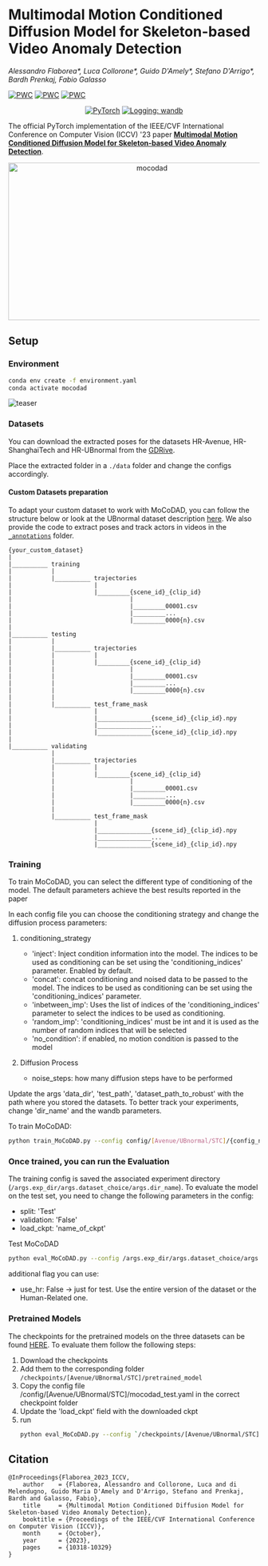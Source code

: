 # Multimodal Motion Conditioned Diffusion Model for Skeleton-based Video Anomaly Detection
_Alessandro Flaborea*, Luca Collorone*, Guido D'Amely*, Stefano D'Arrigo*, Bardh Prenkaj, Fabio Galasso_

[![PWC](https://img.shields.io/endpoint.svg?url=https://paperswithcode.com/badge/multimodal-motion-conditioned-diffusion-model/video-anomaly-detection-on-hr-avenue)](https://paperswithcode.com/sota/video-anomaly-detection-on-hr-avenue?p=multimodal-motion-conditioned-diffusion-model)
[![PWC](https://img.shields.io/endpoint.svg?url=https://paperswithcode.com/badge/multimodal-motion-conditioned-diffusion-model/video-anomaly-detection-on-hr-shanghaitech)](https://paperswithcode.com/sota/video-anomaly-detection-on-hr-shanghaitech?p=multimodal-motion-conditioned-diffusion-model)
[![PWC](https://img.shields.io/endpoint.svg?url=https://paperswithcode.com/badge/multimodal-motion-conditioned-diffusion-model/video-anomaly-detection-on-hr-ubnormal)](https://paperswithcode.com/sota/video-anomaly-detection-on-hr-ubnormal?p=multimodal-motion-conditioned-diffusion-model)

<p align="center">
    <a href="https://pytorch.org/get-started/locally/"><img alt="PyTorch" src="https://img.shields.io/badge/pytorch-lightning-blue.svg?logo=PyTorch%20Lightning"></a>
    <a href="https://wandb.ai/site"><img alt="Logging: wandb" src="https://img.shields.io/badge/logging-wandb-yellow"></a>

</p>


The official PyTorch implementation of the IEEE/CVF International Conference on Computer Vision (ICCV) '23 paper [**Multimodal Motion Conditioned Diffusion Model for Skeleton-based Video Anomaly Detection**](https://openaccess.thecvf.com/content/ICCV2023/html/Flaborea_Multimodal_Motion_Conditioned_Diffusion_Model_for_Skeleton-based_Video_Anomaly_Detection_ICCV_2023_paper.html).

<!-- Visit our [**webpage**](https://www.pinlab.org/coskad) for more details. -->


<div align="center">
<a href="https://www.youtube.com/watch?v=IuDzVez--9U">
  <img src="https://markdown-videos-api.jorgenkh.no/url?url=https%3A%2F%2Fwww.youtube.com%2Fwatch%3Fv%3DIuDzVez--9U" alt="mocodad" title="mocodad"  width="560" height="315"/>
</a>
</div>



## Setup
### Environment
```sh
conda env create -f environment.yaml
conda activate mocodad
```
![teaser](assets/mocodad.jpg) 

### Datasets
You can download the extracted poses for the datasets HR-Avenue, HR-ShanghaiTech and HR-UBnormal from the [GDRive](https://drive.google.com/drive/folders/1aUDiyi2FCc6nKTNuhMvpGG_zLZzMMc83?usp=drive_link).

Place the extracted folder in a `./data` folder and change the configs accordingly.

#### Custom Datasets preparation
To adapt your custom dataset to work with MoCoDAD, you can follow the structure below or look at the UBnormal dataset description [here](https://drive.google.com/drive/u/1/folders/1h-dBNkAZdmgtlRd-TB8ScyHLshogTrLb).
We also provide the code to extract poses and track actors in videos in the [`_annotations`](/_annotations) folder. 
```
{your_custom_dataset}
|
|__________ training
|           |
|           |__________ trajectories
|                       |
|                       |_________{scene_id}_{clip_id}
|                                 |
|                                 |_________00001.csv
|                                 |_________...
|                                 |_________0000{n}.csv
|
|__________ testing
|           |
|           |__________ trajectories
|           |           |
|           |           |_________{scene_id}_{clip_id}
|           |                     |
|           |                     |_________00001.csv
|           |                     |_________...
|           |                     |_________0000{n}.csv
|           |
|           |__________ test_frame_mask
|                       |
|                       |_______________{scene_id}_{clip_id}.npy
|                       |_______________...
|                       |_______________{scene_id}_{clip_id}.npy
|
|__________ validating
            |
            |__________ trajectories
            |           |
            |           |_________{scene_id}_{clip_id}
            |                     |
            |                     |_________00001.csv
            |                     |_________...
            |                     |_________0000{n}.csv
            |
            |__________ test_frame_mask
                        |
                        |_______________{scene_id}_{clip_id}.npy
                        |_______________...
                        |_______________{scene_id}_{clip_id}.npy
```
### **Training** 

To train MoCoDAD, you can select the different type of conditioning of the model. The default parameters achieve the best results reported in the paper 

In each config file you can choose the conditioning strategy and change the diffusion process parameters:

1. conditioning_strategy
    -  'inject': Inject condition information into the model. The indices to be used as conditioning can be set using the 'conditioning_indices' parameter. Enabled by default. 
    - 'concat': concat conditioning and noised data to be passed to the model. The indices to be used as conditioning can be set using the 'conditioning_indices' parameter.
    - 'inbetween_imp': Uses the list of indices of the 'conditioning_indices' parameter to select the indices to be used as conditioning.
    - 'random_imp': 'conditioning_indices' must be int and it is used as the number of random indices that will be selected 
    - 'no_condition': if enabled, no motion condition is passed to the model

2. Diffusion Process
    -  noise_steps: how many diffusion steps have to be performed

Update the args 'data_dir', 'test_path', 'dataset_path_to_robust' with the path where you stored the datasets.  To better track your experiments, change 'dir_name' and the wandb parameters.

To train MoCoDAD:
```sh
python train_MoCoDAD.py --config config/[Avenue/UBnormal/STC]/{config_name}.yaml
```


### Once trained, you can run the **Evaluation**

The training config is saved the associated experiment directory (`/args.exp_dir/args.dataset_choice/args.dir_name`). 
To evaluate the model on the test set, you need to change the following parameters in the config:

- split: 'Test'
- validation: 'False'
- load_ckpt: 'name_of_ckpt'

Test MoCoDAD
```sh
python eval_MoCoDAD.py --config /args.exp_dir/args.dataset_choice/args.dir_name/config.yaml
```
additional flag you can use:
- use_hr: False -> just for test. Use the entire version of the dataset or the Human-Related one.

### **Pretrained Models**

The checkpoints for the pretrained models on the three datasets can be found [HERE](https://drive.google.com/drive/folders/1KoxjwArqcIGQVBsxrlHcNJw9wtwJ7jQx?usp=drive_link).
To evaluate them follow the following steps:
1. Download the checkpoints
2. Add them to the corresponding folder `/checkpoints/[Avenue/UBnormal/STC]/pretrained_model`
3. Copy the config file /config/[Avenue/UBnormal/STC]/mocodad_test.yaml in the correct checkpoint folder
4. Update the 'load_ckpt' field with the downloaded ckpt
5. run 
    ```sh
    python eval_MoCoDAD.py --config `/checkpoints/[Avenue/UBnormal/STC]/pretrained_model/mocodad_test.yaml]
    ```

## Citation
```
@InProceedings{Flaborea_2023_ICCV,
    author    = {Flaborea, Alessandro and Collorone, Luca and di Melendugno, Guido Maria D'Amely and D'Arrigo, Stefano and Prenkaj, Bardh and Galasso, Fabio},
    title     = {Multimodal Motion Conditioned Diffusion Model for Skeleton-based Video Anomaly Detection},
    booktitle = {Proceedings of the IEEE/CVF International Conference on Computer Vision (ICCV)},
    month     = {October},
    year      = {2023},
    pages     = {10318-10329}
}
```
